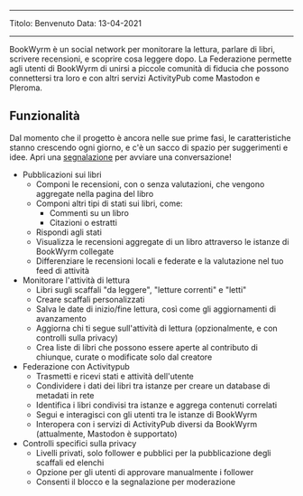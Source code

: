 - - -
Titolo: Benvenuto Data: 13-04-2021
- - -

BookWyrm è un social network per monitorare la lettura, parlare di libri, scrivere recensioni, e scoprire cosa leggere dopo. La Federazione permette agli utenti di BookWyrm di unirsi a piccole comunità di fiducia che possono connettersi tra loro e con altri servizi ActivityPub come Mastodon e Pleroma.

## Funzionalità
Dal momento che il progetto è ancora nelle sue prime fasi, le caratteristiche stanno crescendo ogni giorno, e c'è un sacco di spazio per suggerimenti e idee. Apri una [segnalazione](https://github.com/bookwyrm-social/bookwyrm/issues) per avviare una conversazione!

- Pubblicazioni sui libri
    - Componi le recensioni, con o senza valutazioni, che vengono aggregate nella pagina del libro
    - Componi altri tipi di stati sui libri, come:
        - Commenti su un libro
        - Citazioni o estratti
    - Rispondi agli stati
    - Visualizza le recensioni aggregate di un libro attraverso le istanze di BookWyrm collegate
    - Differenziare le recensioni locali e federate e la valutazione nel tuo feed di attività
- Monitorare l'attività di lettura
    - Libri sugli scaffali "da leggere", "letture correnti" e "letti"
    - Creare scaffali personalizzati
    - Salva le date di inizio/fine lettura, così come gli aggiornamenti di avanzamento
    - Aggiorna chi ti segue sull'attività di lettura (opzionalmente, e con controlli sulla privacy)
    - Crea liste di libri che possono essere aperte al contributo di chiunque, curate o modificate solo dal creatore
- Federazione con Activitypub
    - Trasmetti e ricevi stati e attività dell'utente
    - Condividere i dati dei libri tra istanze per creare un database di metadati in rete
    - Identifica i libri condivisi tra istanze e aggrega contenuti correlati
    - Segui e interagisci con gli utenti tra le istanze di BookWyrm
    - Interopera con i servizi di ActivityPub diversi da BookWyrm (attualmente, Mastodon è supportato)
- Controlli specifici sulla privacy
    - Livelli privati, solo follower e pubblici per la pubblicazione degli scaffali ed elenchi
    - Opzione per gli utenti di approvare manualmente i follower
    - Consenti il blocco e la segnalazione per moderazione
